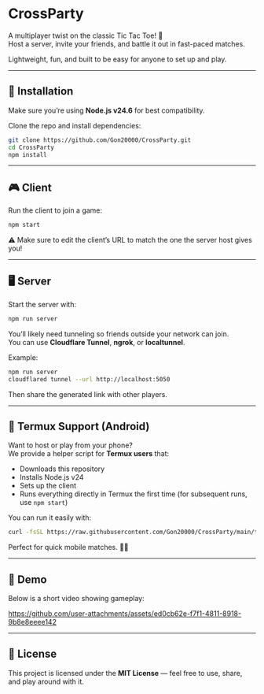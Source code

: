 # CrossParty

A multiplayer twist on the classic Tic Tac Toe! 🎉  
Host a server, invite your friends, and battle it out in fast-paced matches.

Lightweight, fun, and built to be easy for anyone to set up and play.

---

## 🚀 Installation

Make sure you’re using **Node.js v24.6** for best compatibility.  

Clone the repo and install dependencies:

```bash
git clone https://github.com/Gon20000/CrossParty.git
cd CrossParty
npm install
```

---

## 🎮 Client

Run the client to join a game:

```bash
npm start
```

⚠️ Make sure to edit the client’s URL to match the one the server host gives you!

---

## 🖥️ Server

Start the server with:

```bash
npm run server
```

You’ll likely need tunneling so friends outside your network can join.  
You can use **Cloudflare Tunnel**, **ngrok**, or **localtunnel**.  

Example:

```bash
npm run server
cloudflared tunnel --url http://localhost:5050
```

Then share the generated link with other players.

---

## 📱 Termux Support (Android)

Want to host or play from your phone?  
We provide a helper script for **Termux users** that:

- Downloads this repository
- Installs Node.js v24
- Sets up the client
- Runs everything directly in Termux the first time (for subsequent runs, use `npm start`)

You can run it easily with:

```bash
curl -fsSL https://raw.githubusercontent.com/Gon20000/CrossParty/main/termux_setup.sh | bash
```

Perfect for quick mobile matches. 📱✨

---

## 🎥 Demo

Below is a short video showing gameplay:



https://github.com/user-attachments/assets/ed0cb62e-f7f1-4811-8918-9b8e8eeee142


---

## 📝 License

This project is licensed under the **MIT License** — feel free to use, share, and play around with it.


